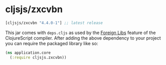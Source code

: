 # cljsjs/zxcvbn

[](dependency)
```clojure
[cljsjs/zxcvbn "4.4.0-1"] ;; latest release
```
[](/dependency)

This jar comes with `deps.cljs` as used by the [Foreign Libs][flibs] feature
of the ClojureScript compiler. After adding the above dependency to your project
you can require the packaged library like so:

```clojure
(ns application.core
  (:require cljsjs.zxcvbn))
```

[flibs]: https://github.com/clojure/clojurescript/wiki/Packaging-Foreign-Dependencies
